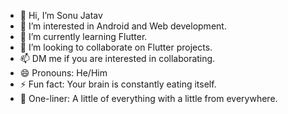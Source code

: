 - 👋 Hi, I’m Sonu Jatav
- 👀 I’m interested in Android and Web development.
- 🌱 I’m currently learning Flutter.
- 💞️ I’m looking to collaborate on Flutter projects.
- 📫 DM me if you are interested in collaborating.
- 😄 Pronouns: He/Him
- ⚡ Fun fact: Your brain is constantly eating itself.
- 💞️ One-liner: A little of everything with a little from everywhere.
